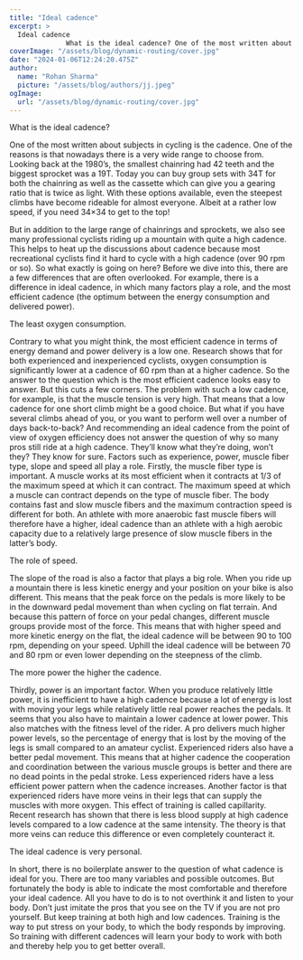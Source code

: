 ```yaml
---
title: "Ideal cadence"
excerpt: >
  Ideal cadence
              What is the ideal cadence? One of the most written about subjects in cycling is the cadence. One of the reasons is that nowadays there is a very wide range…
coverImage: "/assets/blog/dynamic-routing/cover.jpg"
date: "2024-01-06T12:24:20.475Z"
author:
  name: "Rohan Sharma"
  picture: "/assets/blog/authors/jj.jpeg"
ogImage:
  url: "/assets/blog/dynamic-routing/cover.jpg"
---
```


What is the ideal cadence?

One of the most written about subjects in cycling is the cadence. One of the reasons is that nowadays there is a very wide range to choose from. Looking back at the 1980’s, the smallest chainring had 42 teeth and the biggest sprocket was a 19T. Today you can buy group sets with 34T for both the chainring as well as the cassette which can give you a gearing ratio that is twice as light. With these options available, even the steepest climbs have become rideable for almost everyone. Albeit at a rather low speed, if you need 34×34 to get to the top!

But in addition to the large range of chainrings and sprockets, we also see many professional cyclists riding up a mountain with quite a high cadence. This helps to heat up the discussions about cadence because most recreational cyclists find it hard to cycle with a high cadence (over 90 rpm or so). So what exactly is going on here? Before we dive into this, there are a few differences that are often overlooked. For example, there is a difference in ideal cadence, in which many factors play a role, and the most efficient cadence (the optimum between the energy consumption and delivered power).

The least oxygen consumption.

Contrary to what you might think, the most efficient cadence in terms of energy demand and power delivery is a low one. Research shows that for both experienced and inexperienced cyclists, oxygen consumption is significantly lower at a cadence of 60 rpm than at a higher cadence. So the answer to the question which is the most efficient cadence looks easy to answer. But this cuts a few corners. The problem with such a low cadence, for example, is that the muscle tension is very high. That means that a low cadence for one short climb might be a good choice. But what if you have several climbs ahead of you, or you want to perform well over a number of days back-to-back? And recommending an ideal cadence from the point of view of oxygen efficiency does not answer the question of why so many pros still ride at a high cadence. They’ll know what they’re doing, won’t they? They know for sure. Factors such as experience, power, muscle fiber type, slope and speed all play a role. Firstly, the muscle fiber type is important. A muscle works at its most efficient when it contracts at 1/3 of the maximum speed at which it can contract. The maximum speed at which a muscle can contract depends on the type of muscle fiber. The body contains fast and slow muscle fibers and the maximum contraction speed is different for both. An athlete with more anaerobic fast muscle fibers will therefore have a higher, ideal cadence than an athlete with a high aerobic capacity due to a relatively large presence of slow muscle fibers in the latter’s body.

The role of speed.

The slope of the road is also a factor that plays a big role. When you ride up a mountain there is less kinetic energy and your position on your bike is also different. This means that the peak force on the pedals is more likely to be in the downward pedal movement than when cycling on flat terrain. And because this pattern of force on your pedal changes, different muscle groups provide most of the force. This means that with higher speed and more kinetic energy on the flat, the ideal cadence will be between 90 to 100 rpm, depending on your speed. Uphill the ideal cadence will be between 70 and 80 rpm or even lower depending on the steepness of the climb.

The more power the higher the cadence.

Thirdly, power is an important factor. When you produce relatively little power, it is inefficient to have a high cadence because a lot of energy is lost with moving your legs while relatively little real power reaches the pedals. It seems that you also have to maintain a lower cadence at lower power. This also matches with the fitness level of the rider. A pro delivers much higher power levels, so the percentage of energy that is lost by the moving of the legs is small compared to an amateur cyclist. Experienced riders also have a better pedal movement. This means that at higher cadence the cooperation and coordination between the various muscle groups is better and there are no dead points in the pedal stroke. Less experienced riders have a less efficient power pattern when the cadence increases. Another factor is that experienced riders have more veins in their legs that can supply the muscles with more oxygen. This effect of training is called capillarity. Recent research has shown that there is less blood supply at high cadence levels compared to a low cadence at the same intensity. The theory is that more veins can reduce this difference or even completely counteract it.

The ideal cadence is very personal.

In short, there is no boilerplate answer to the question of what cadence is ideal for you. There are too many variables and possible outcomes. But fortunately the body is able to indicate the most comfortable and therefore your ideal cadence. All you have to do is to not overthink it and listen to your body. Don’t just imitate the pros that you see on the TV if you are not pro yourself. But keep training at both high and low cadences. Training is the way to put stress on your body, to which the body responds by improving. So training with different cadences will learn your body to work with both and thereby help you to get better overall.